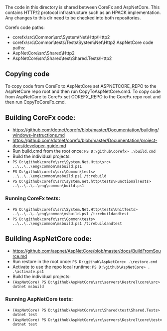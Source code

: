 The code in this directory is shared between CoreFx and AspNetCore. This contains HTTP/2 protocol infrastructure such as an HPACK implementation. Any changes to this dir need to be checked into both repositories.

Corefx code paths:
- corefx\src\Common\src\System\Net\Http\Http2
- corefx\src\Common\tests\Tests\System\Net\Http2
AspNetCore code paths:
- AspNetCore\src\Shared\Http2
- AspNetCore\src\Shared\test\Shared.Tests\Http2

## Copying code
To copy code from CoreFx to AspNetCore set ASPNETCORE_REPO to the AspNetCore repo root and then run CopyToAspNetCore.cmd.
To copy code from AspNetCore to CoreFx set COREFX_REPO to the CoreFx repo root and then run CopyToCoreFx.cmd.

## Building CoreFx code:
- https://github.com/dotnet/corefx/blob/master/Documentation/building/windows-instructions.md
- https://github.com/dotnet/corefx/blob/master/Documentation/project-docs/developer-guide.md
- Run build.cmd from the root once: `PS D:\github\corefx> .\build.cmd`
- Build the individual projects:
- `PS D:\github\corefx\src\System.Net.Http\src> ..\..\..\eng\common\msbuild.ps1`
- `PS D:\github\corefx\src\Common\tests> ..\..\..\eng\common\msbuild.ps1 /t:rebuild`
- `PS D:\github\corefx\src\system.net.http\tests\FunctionalTests> ..\..\..\..\eng\common\build.ps1`

### Running CoreFx tests:
- `PS D:\github\corefx\src\System.Net.Http\tests\UnitTests> ..\..\..\..\eng\common\msbuild.ps1 /t:rebuildandtest`
- `PS D:\github\corefx\src\Common\tests> ..\..\..\eng\common\msbuild.ps1 /t:rebuildandtest`

## Building AspNetCore code:
- https://github.com/aspnet/AspNetCore/blob/master/docs/BuildFromSource.md
- Run restore in the root once: `PS D:\github\AspNetCore> .\restore.cmd`
- Activate to use the repo local runtime: `PS D:\github\AspNetCore> . .\activate.ps1`
- Build the individual projects:
- `(AspNetCore) PS D:\github\AspNetCore\src\servers\Kestrel\core\src> dotnet msbuild`

### Running AspNetCore tests:
- `(AspNetCore) PS D:\github\AspNetCore\src\Shared\test\Shared.Tests> dotnet test`
- `(AspNetCore) PS D:\github\AspNetCore\src\servers\Kestrel\core\test> dotnet test`